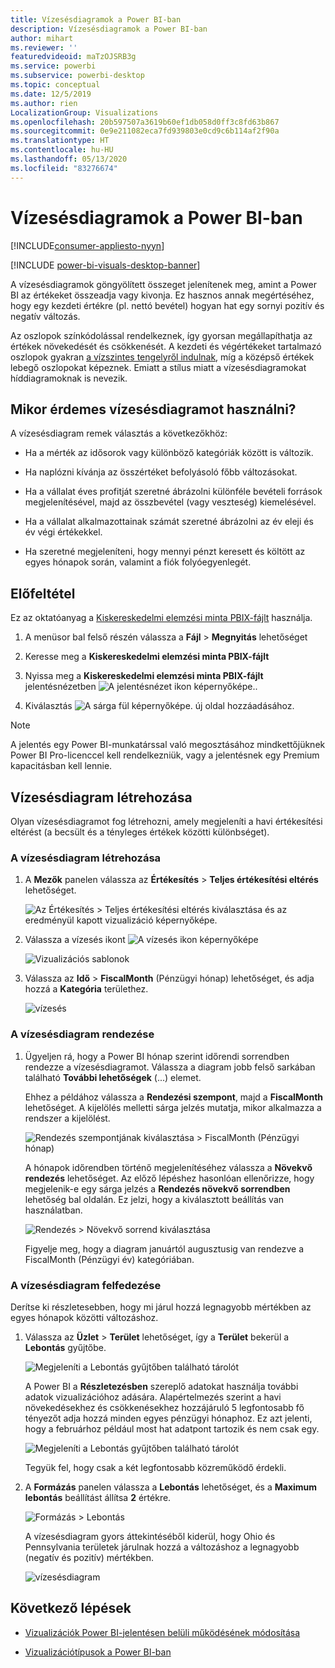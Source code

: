 ```yaml
---
title: Vízesésdiagramok a Power BI-ban
description: Vízesésdiagramok a Power BI-ban
author: mihart
ms.reviewer: ''
featuredvideoid: maTzOJSRB3g
ms.service: powerbi
ms.subservice: powerbi-desktop
ms.topic: conceptual
ms.date: 12/5/2019
ms.author: rien
LocalizationGroup: Visualizations
ms.openlocfilehash: 20b597507a3619b60ef1db058d0ff3c8fd63b867
ms.sourcegitcommit: 0e9e211082eca7fd939803e0cd9c6b114af2f90a
ms.translationtype: HT
ms.contentlocale: hu-HU
ms.lasthandoff: 05/13/2020
ms.locfileid: "83276674"
---
```

# <a name="waterfall-charts-in-power-bi"></a>Vízesésdiagramok a Power BI-ban

[!INCLUDE[consumer-appliesto-nyyn](../includes/consumer-appliesto-nyyn.md)]

[!INCLUDE [power-bi-visuals-desktop-banner](../includes/power-bi-visuals-desktop-banner.md)]

A vízesésdiagramok göngyölített összeget jelenítenek meg, amint a Power BI az értékeket összeadja vagy kivonja. Ez hasznos annak megértéséhez, hogy egy kezdeti értékre (pl. nettó bevétel) hogyan hat egy sornyi pozitív és negatív változás.

Az oszlopok színkódolással rendelkeznek, így gyorsan megállapíthatja az értékek növekedését és csökkenését. A kezdeti és végértékeket tartalmazó oszlopok gyakran [a vízszintes tengelyről indulnak](https://support.office.com/article/Create-a-waterfall-chart-in-Office-2016-for-Windows-8de1ece4-ff21-4d37-acd7-546f5527f185#BKMK_Float "kezdés a vízszintes tengelyen"), míg a középső értékek lebegő oszlopokat képeznek. Emiatt a stílus miatt a vízesésdiagramokat híddiagramoknak is nevezik.

## <a name="when-to-use-a-waterfall-chart"></a>Mikor érdemes vízesésdiagramot használni?

A vízesésdiagram remek választás a következőkhöz:

* Ha a mérték az idősorok vagy különböző kategóriák között is változik.

* Ha naplózni kívánja az összértéket befolyásoló főbb változásokat.

* Ha a vállalat éves profitját szeretné ábrázolni különféle bevételi források megjelenítésével, majd az összbevétel (vagy veszteség) kiemelésével.

* Ha a vállalat alkalmazottainak számát szeretné ábrázolni az év eleji és év végi értékekkel.

* Ha szeretné megjeleníteni, hogy mennyi pénzt keresett és költött az egyes hónapok során, valamint a fiók folyóegyenlegét.

## <a name="prerequisite"></a>Előfeltétel

Ez az oktatóanyag a [Kiskereskedelmi elemzési minta PBIX-fájlt](https://download.microsoft.com/download/9/6/D/96DDC2FF-2568-491D-AAFA-AFDD6F763AE3/Retail%20Analysis%20Sample%20PBIX.pbix) használja.

1. A menüsor bal felső részén válassza a **Fájl** > **Megnyitás** lehetőséget
   
2. Keresse meg a **Kiskereskedelmi elemzési minta PBIX-fájlt**

1. Nyissa meg a **Kiskereskedelmi elemzési minta PBIX-fájlt** jelentésnézetben ![A jelentésnézet ikon képernyőképe.](media/power-bi-visualization-kpi/power-bi-report-view.png).

1. Kiválasztás ![A sárga fül képernyőképe.](media/power-bi-visualization-kpi/power-bi-yellow-tab.png) új oldal hozzáadásához.

> [!NOTE]
> A jelentés egy Power BI-munkatárssal való megosztásához mindkettőjüknek Power BI Pro-licenccel kell rendelkezniük, vagy a jelentésnek egy Premium kapacitásban kell lennie.    

## <a name="create-a-waterfall-chart"></a>Vízesésdiagram létrehozása

Olyan vízesésdiagramot fog létrehozni, amely megjeleníti a havi értékesítési eltérést (a becsült és a tényleges értékek közötti különbséget).

### <a name="build-the-waterfall-chart"></a>A vízesésdiagram létrehozása

1. A **Mezők** panelen válassza az **Értékesítés** > **Teljes értékesítési eltérés** lehetőséget.

   ![Az Értékesítés > Teljes értékesítési eltérés kiválasztása és az eredményül kapott vizualizáció képernyőképe.](media/power-bi-visualization-waterfall-charts/power-bi-bar.png)

1. Válassza a vízesés ikont ![A vízesés ikon képernyőképe](media/power-bi-visualization-waterfall-charts/power-bi-waterfall-icon.png)

    ![Vizualizációs sablonok](media/power-bi-visualization-waterfall-charts/convert-waterfall.png)

1. Válassza az **Idő**  > **FiscalMonth** (Pénzügyi hónap) lehetőséget, és adja hozzá a **Kategória** területhez.

    ![vízesés](media/power-bi-visualization-waterfall-charts/power-bi-waterfall-month.png)

### <a name="sort-the-waterfall-chart"></a>A vízesésdiagram rendezése

1. Ügyeljen rá, hogy a Power BI hónap szerint időrendi sorrendben rendezze a vízesésdiagramot. Válassza a diagram jobb felső sarkában található **További lehetőségek** (...) elemet.

    Ehhez a példához válassza a **Rendezési szempont**, majd a **FiscalMonth** lehetőséget. A kijelölés melletti sárga jelzés mutatja, mikor alkalmazza a rendszer a kijelölést.

    ![Rendezés szempontjának kiválasztása > FiscalMonth (Pénzügyi hónap)](media/power-bi-visualization-waterfall-charts/power-bi-sort-by-fiscalmonth.png)
    
    A hónapok időrendben történő megjelenítéséhez válassza a **Növekvő rendezés** lehetőséget. Az előző lépéshez hasonlóan ellenőrizze, hogy megjelenik-e egy sárga jelzés a **Rendezés növekvő sorrendben** lehetőség bal oldalán. Ez jelzi, hogy a kiválasztott beállítás van használatban.

    ![Rendezés > Növekvő sorrend kiválasztása](media/power-bi-visualization-waterfall-charts/power-bi-waterfall-ascending.png)

    

    Figyelje meg, hogy a diagram januártól augusztusig van rendezve a FiscalMonth (Pénzügyi év) kategóriában.  

### <a name="explore-the-waterfall-chart"></a>A vízesésdiagram felfedezése

Derítse ki részletesebben, hogy mi járul hozzá legnagyobb mértékben az egyes hónapok közötti változáshoz.

1.  Válassza az **Üzlet** > **Terület** lehetőséget, így a **Terület** bekerül a **Lebontás** gyűjtőbe.

    ![Megjeleníti a Lebontás gyűjtőben található tárolót](media/power-bi-visualization-waterfall-charts/power-bi-waterfall-breakdown.png)

    A Power BI a **Részletezésben** szereplő adatokat használja további adatok vizualizációhoz adására. Alapértelmezés szerint a havi növekedésekhez és csökkenésekhez hozzájáruló 5 legfontosabb fő tényezőt adja hozzá minden egyes pénzügyi hónaphoz. Ez azt jelenti, hogy a februárhoz például most hat adatpont tartozik és nem csak egy.  

    ![Megjeleníti a Lebontás gyűjtőben található tárolót](media/power-bi-visualization-waterfall-charts/power-bi-waterfall-breakdown-default.png)

    Tegyük fel, hogy csak a két legfontosabb közreműködő érdekli.

1. A **Formázás** panelen válassza a **Lebontás** lehetőséget, és a **Maximum lebontás** beállítást állítsa **2** értékre.

    ![Formázás > Lebontás](media/power-bi-visualization-waterfall-charts/power-bi-waterfall-breakdown-two.png)

    A vízesésdiagram gyors áttekintéséből kiderül, hogy Ohio és Pennsylvania területek járulnak hozzá a változáshoz a legnagyobb (negatív és pozitív) mértékben.

    ![vízesésdiagram](media/power-bi-visualization-waterfall-charts/power-bi-axis-waterfall.png)

## <a name="next-steps"></a>Következő lépések

* [Vizualizációk Power BI-jelentésen belüli működésének módosítása](../create-reports/service-reports-visual-interactions.md)

* [Vizualizációtípusok a Power BI-ban](power-bi-visualization-types-for-reports-and-q-and-a.md)

